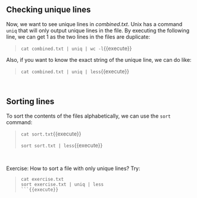 ## Checking unique lines

Now, we want to see unique lines in _combined.txt_. Unix has a command `uniq` that will only output unique lines in the file. By executing the following line, we can get 1 as the two lines in the files are duplicate:
> `cat combined.txt | uniq | wc -l`{{execute}}

Also, if you want to know the exact string of the unique line, we can do like:
> `cat combined.txt | uniq | less`{{execute}}

<br/>

## Sorting lines

To sort the contents of the files alphabetically, we can use the `sort` command:
> `cat sort.txt`{{execute}}
> 
> `sort sort.txt | less`{{execute}}

<br/>

Exercise: How to sort a file with only unique lines?
Try:
> ```
> cat exercise.txt
> sort exercise.txt | uniq | less
> ```{{execute}}

<br/>
